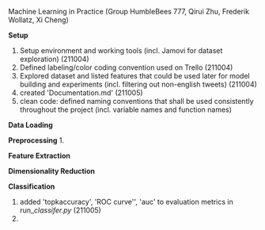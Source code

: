 Machine Learning in Practice (Group HumbleBees 777, Qirui Zhu, Frederik Wollatz, Xi Cheng)

**Setup**
1. Setup environment and working tools (incl. Jamovi for dataset exploration) (211004)
2. Defined labeling/color coding convention used on Trello (211004)
3. Explored dataset and listed features that could be used later for model building and experiments (incl. filtering out non-english tweets) (211004)
4. created 'Documentation.md' (211005)
5. clean code: defined naming conventions that shall be used consistently throughout the project (incl. variable names and function names)

**Data Loading**

**Preprocessing**
1. 

**Feature Extraction**

**Dimensionality Reduction**

**Classification**
1. added 'topkaccuracy', 'ROC curve'', 'auc' to evaluation metrics in run_*classifer.py* (211005)
2. 